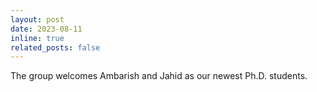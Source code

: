 ```yaml
---
layout: post
date: 2023-08-11
inline: true 
related_posts: false
---
```


The group welcomes Ambarish and Jahid as our newest Ph.D. students.
